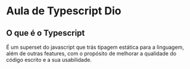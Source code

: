 # Aula de Typescript Dio

## O que é o Typescript
É um superset do javascript que trás tipagem estática para a linguagem, além de outras features, com o propósito de melhorar a qualidade do código escrito e a sua usabilidade.
